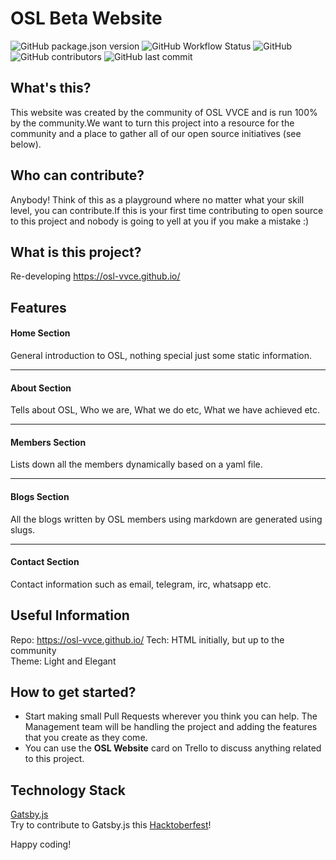# OSL Beta Website

![GitHub package.json version](https://img.shields.io/github/package-json/v/osl-vvce/osl-vvce.github.io?style=for-the-badge)
![GitHub Workflow Status](https://img.shields.io/badge/build-passing-blue?style=for-the-badge)
![GitHub](https://img.shields.io/github/license/osl-vvce/osl-vvce.github.io?style=for-the-badge)
![GitHub contributors](https://img.shields.io/github/contributors/osl-vvce/osl-vvce.github.io?style=for-the-badge)
![GitHub last commit](https://img.shields.io/github/last-commit/osl-vvce/osl-vvce.github.io?style=for-the-badge)

## What's this?

This website was created by the community of OSL VVCE and is run 100% by the community.We want to turn this project into a resource for the community and a place to gather all of our open source initiatives (see below).

## Who can contribute?

Anybody! Think of this as a playground where no matter what your skill level, you can contribute.If this is your first time contributing to open source to this project and nobody is going to yell at you if you make a mistake :)

## What is this project?

Re-developing https://osl-vvce.github.io/

## Features

#### Home Section

General introduction to OSL, nothing special just some static information.

---

#### About Section

Tells about OSL, Who we are, What we do etc, What we have achieved etc.

---

#### Members Section

Lists down all the members dynamically based on a yaml file.

---

#### Blogs Section

All the blogs written by OSL members using markdown are generated using slugs.

---

#### Contact Section

Contact information such as email, telegram, irc, whatsapp etc.

## Useful Information

Repo: https://osl-vvce.github.io/
Tech: HTML initially, but up to the community  
Theme: Light and Elegant

## How to get started?

-   Start making small Pull Requests wherever you think you can help. The Management team will be handling the project and adding the features that you create as they come.
-   You can use the **OSL Website** card on Trello to discuss anything related to this project.

## Technology Stack

[Gatsby.js](https://www.gatsbyjs.org/) <br/>
Try to contribute to Gatsby.js this [Hacktoberfest](https://www.gatsbyjs.org/)!

Happy coding!
